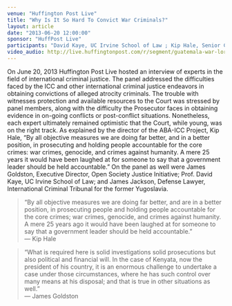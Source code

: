 ```yaml
---
venue: "Huffington Post Live"
title: "Why Is It So Hard To Convict War Criminals?"
layout: article
date: "2013-06-20 12:00:00"
sponsor: "HuffPost Live"
participants: "David Kaye, UC Irvine School of Law ; Kip Hale, Senior Counsel, American Bar Association Center for Human Rights; James Jackson, Defense Lawyer, The Hague (ICTY); James Goldston, Executive Director, Open Society Justice Foundation"
video_audio: http://live.huffingtonpost.com/r/segment/guatemala-war-lord-rios-montt-has-conviction-overturned-by-courts/519af892fe34440b9e000002 
---
```

On June 20, 2013 Huffington Post Live hosted an interview of experts in the field of international criminal justice. The panel addressed the difficulties faced by the ICC and other international criminal justice endeavors in obtaining convictions of alleged atrocity criminals. The trouble with witnesses protection and  available resources to the Court was stressed by panel members, along with the difficulty the Prosecutor faces in obtaining evidence in on-going conflicts or post-conflict situations. Nonetheless, each expert ultimately remained optimistic that the Court, while young, was on the right track. As explained by the director of the ABA-ICC Project, Kip Hale, “By all objective measures we are doing far better, and in a better position, in prosecuting and holding people accountable for the core crimes: war crimes, genocide, and crimes against humanity. A mere 25 years it would have been laughed at for someone to say that a government leader should be held accountable.” On the panel as well were James Goldston, Executive Director, Open Society Justice Initiative; Prof. David Kaye, UC Irvine School of Law; and James Jackson, Defense Lawyer, International Criminal Tribunal for the former Yugoslavia.                      

> “By all objective measures we are doing far better, and are in a better position, in 	prosecuting people and holding people accountable for the core crimes; war crimes, genocide, and crimes against humanity. A mere 25 years ago it would have been laughed at for someone to say that a government leader should be held accountable.”    
— Kip Hale

> “What is required here is solid investigations solid prosecutions but also political and financial will. In the case of Kenyata, now the president of his country, it is an enormous challenge to undertake a case under those circumstances, where he has such control over many means at his disposal; and that is true in other situations as well.”  
— James Goldston
